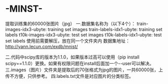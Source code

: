 # -MINST-
提取训练集的60000张图片（jpg）
一.数据集名称为（以下4个）：
train-images-idx3-ubyte: training set images
train-labels-idx1-ubyte: training set labels
t10k-images-idx3-ubyte:  test set images
t10k-labels-idx1-ubyte:  test set labels 
使用前需要解压，放在同一个文件夹内
数据集地址：http://yann.lecun.com/exdb/mnist/

二.代码中scipy库的版本为1.1.0，如果版本过高可以使用（pip install scipy==1.1.0）更换。如果有权限问题在install后面加一个--user可以解决。
三.images（图片）文件夹是提取后的70张格式为jpg的图片，一共60000张，上传不方便，只供参考。
四.labels.txt文件是对应图片的分类标签。
